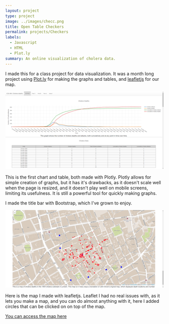 ```yaml
---
layout: project
type: project
image: ../images/checc.png
title: Open Table Checkers
permalink: projects/Checkers
labels:
  - Javascript
  - HTML
  - Plot.ly
summary: An online visualization of cholera data.
---
```


I made this for a class project for data visualization. It was a month long project using <a href="https://plot.ly/">Plot.ly</a> for making the graphs and tables, and <a href="https://leafletjs.com">leafletjs</a> for our map.

<img class="ui image" src="../images/cholera1.png">

This is the first chart and table, both made with Plotly. Plotly allows for simple creation of graphs, but it has it's drawbacks, as it doesn't scale well when the page is resized, and it doesn't play well on mobile screens, limiting its usefulness. It is still a powerful tool for quickly making graphs.

I made the title bar with Bootstrap, which I've grown to enjoy.

<img class="ui image" src="../images/cholera2.png">

Here is the map I made with leafletjs. Leaflet I had no real issues with, as it lets you make a map, and you can do almost anything with it, here I added circles that can be clicked on on top of the map.

<a href="../cholera/">You can access the map here</a>